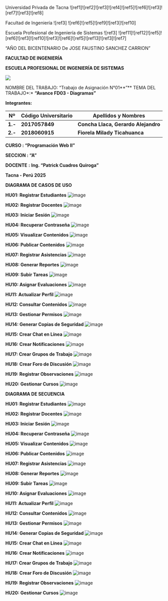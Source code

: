 Universidad  Privada  de  Tacna    ![ref1]![ref2]![ref3]![ref4]![ref5]![ref6]![ref3]![ref7]![ref3]![ref8]

Facultad  de Ingeniería ![ref3]   ![ref6]![ref5]![ref9]![ref3]![ref10]

Escuela  Profesional  de  Ingeniería  de  Sistemas ![ref3]   ![ref11]![ref12]![ref5]![ref6]![ref3]![ref10]![ref3]![ref6]![ref5]![ref13]![ref3]![ref7]

“AÑO DEL BICENTENARIO  De JOSE FAUSTINO SANCHEZ CARRION” 

**FACULTAD DE INGENIERÍA**   

**ESCUELA PROFESIONAL DE INGENIERÍA DE SISTEMAS**   

![](img/Aspose.Words.64a506e7-bf2e-41ae-95af-f301b8fabc10.014.png)

NOMBRE DEL TRABAJO: “Trabajo de Asignación N°01**”**  TEMA DEL TRABAJO*:* **“Avance FD03 - Diagramas”**  

**Integrantes:** 

|**Nº**  |**Código Universitario**  |**Apellidos y Nombres** |
| - | - | - |
|**1.-**  |**2017057849**  |**Concha Llaca, Gerardo Alejandro**  |
|**2.-** |**2018060915** |**Fiorela Milady Ticahuanca** |

**CURSO : “Programación Web II”** 

**SECCION : “A”**   

**DOCENTE**  **:**   **Ing. “Patrick Cuadros Quiroga”**  

**Tacna - Perú**  **2025** 


**DIAGRAMA DE CASOS DE USO**

**HU01: Registrar Estudiantes**
![image](https://github.com/user-attachments/assets/eaf72bac-a9db-4e89-8e3f-bcff5eba49bc)

**HU02: Registrar Docentes**
![image](https://github.com/user-attachments/assets/cefead40-528c-4229-b75d-8bf81502e3af)

**HU03: Iniciar Sesión**
![image](https://github.com/user-attachments/assets/35273047-b9ac-4202-9d69-e81667fc38ca)

**HU04: Recuperar Contraseña**
![image](https://github.com/user-attachments/assets/ed141514-280e-48b8-889a-7d49b1f28024)

**HU05: Visualizar Contenidos**
![image](https://github.com/user-attachments/assets/95b8d2c4-1c87-4237-a2e0-a082a5b87fd4)

**HU06: Publicar Contenidos**
![image](https://github.com/user-attachments/assets/eb86e373-9572-4893-ba7a-0266bf5384ec)

**HU07: Registrar Asistencias**
![image](https://github.com/user-attachments/assets/b17e8d28-c173-4bcd-891d-23f73843a63b)

**HU08: Generar Reportes**
![image](https://github.com/user-attachments/assets/71705fad-a91d-43e2-aa74-80feb87b394b)

**HU09: Subir Tareas**
![image](https://github.com/user-attachments/assets/25b4ad55-6f34-4cfb-b7a6-3119fedeeef4)

**HU10: Asignar Evaluaciones**
![image](https://github.com/user-attachments/assets/4854fc57-08e2-48ad-ab11-63c1f2cc7686)

**HU11: Actualizar Perfil**
![image](https://github.com/user-attachments/assets/daec0867-9067-4eb2-b9c0-267f3fa35f24)

**HU12: Consultar Contenidos**
![image](https://github.com/user-attachments/assets/310a04f6-9fbd-41c3-b979-95561a0fde86)

**HU13: Gestionar Permisos**
![image](https://github.com/user-attachments/assets/6218696f-8277-4aa4-9525-3cde97b461e2)

**HU14: Generar Copias de Seguridad**
![image](https://github.com/user-attachments/assets/6f045511-3077-4753-a2f6-13fe10ed79f2)

**HU15: Crear Chat en Línea**
![image](https://github.com/user-attachments/assets/e1904978-8ffe-4f2b-9f9d-90f101108371)

**HU16: Crear Notificaciones**
![image](https://github.com/user-attachments/assets/fd24f582-9875-4c3a-aaa5-0b3438d97915)

**HU17: Crear Grupos de Trabajo**
![image](https://github.com/user-attachments/assets/77e6f5f5-0538-44c4-8b4b-39d248b92ccb)

**HU18: Crear Foro de Discusión**
![image](https://github.com/user-attachments/assets/05c6c7c9-df8a-4fcf-81a3-cd2bd42c7379)

**HU19: Registrar Observaciones**
![image](https://github.com/user-attachments/assets/05b43dbe-4a06-48f7-8ce4-4cf5e11ddca7)

**HU20: Gestionar Cursos**
![image](https://github.com/user-attachments/assets/742ae63d-e186-49e4-bd1c-8d7ae63e6209)


**DIAGRAMA DE SECUENCIA**

**HU01: Registrar Estudiantes**
![image](https://github.com/user-attachments/assets/35ac48ab-da44-4d84-9966-450ddb6b4c04)

**HU02: Registrar Docentes**
![image](https://github.com/user-attachments/assets/fedd84fd-6735-40bd-9258-86b7b37c9a3f)

**HU03: Iniciar Sesión**
![image](https://github.com/user-attachments/assets/efc1e686-160d-4c92-91de-fa520054f0c9)

**HU04: Recuperar Contraseña**
![image](https://github.com/user-attachments/assets/1b2ffc03-f393-4747-8764-64969c66621f)

**HU05: Visualizar Contenidos**
![image](https://github.com/user-attachments/assets/9d82a9d5-beb2-46d1-a6a2-dbd11bda7724)

**HU06: Publicar Contenidos**
![image](https://github.com/user-attachments/assets/dbec96f8-adf2-4068-bad3-b39d30b019c3)

**HU07: Registrar Asistencias**
![image](https://github.com/user-attachments/assets/2dd05e47-8546-494b-b06f-006be5c0357e)

**HU08: Generar Reportes**
![image](https://github.com/user-attachments/assets/c71d41f0-ca71-429d-aa2a-f1fecab0c4b6)

**HU09: Subir Tareas**
![image](https://github.com/user-attachments/assets/f520051a-a419-4a9f-8aaf-89fa51b72c2a)

**HU10: Asignar Evaluaciones**
![image](https://github.com/user-attachments/assets/4ad9c9dc-9d52-4430-be82-b28cf7421728)

**HU11: Actualizar Perfil**
![image](https://github.com/user-attachments/assets/0b51d6d6-5257-4d35-a93d-ff0b45d2fad5)

**HU12: Consultar Contenidos**
![image](https://github.com/user-attachments/assets/d9f9eaed-dcc5-4c40-98c2-69c867d4e921)

**HU13: Gestionar Permisos**
![image](https://github.com/user-attachments/assets/78f0dc54-8770-4a61-9bb5-801cd6dbb032)

**HU14: Generar Copias de Seguridad**
![image](https://github.com/user-attachments/assets/0c8a6754-f870-4093-ac03-cd86f325cf09)

**HU15: Crear Chat en Línea**
![image](https://github.com/user-attachments/assets/e263c750-2747-4503-a52e-3093990da42d)

**HU16: Crear Notificaciones**
![image](https://github.com/user-attachments/assets/c879e92a-a9c9-4442-af1f-1b4219049af4)

**HU17: Crear Grupos de Trabajo**
![image](https://github.com/user-attachments/assets/4acb2f7c-3c15-41e4-b972-87839a6feac3)

**HU18: Crear Foro de Discusión**
![image](https://github.com/user-attachments/assets/95bc4e1f-cada-43f4-9e90-ace13b479883)

**HU19: Registrar Observaciones**
![image](https://github.com/user-attachments/assets/7a184375-a324-49ea-abcf-a12fc2181b8c)

**HU20: Gestionar Cursos**
![image](https://github.com/user-attachments/assets/e3eb621c-b083-4fcf-b299-a1c0460ac664)

